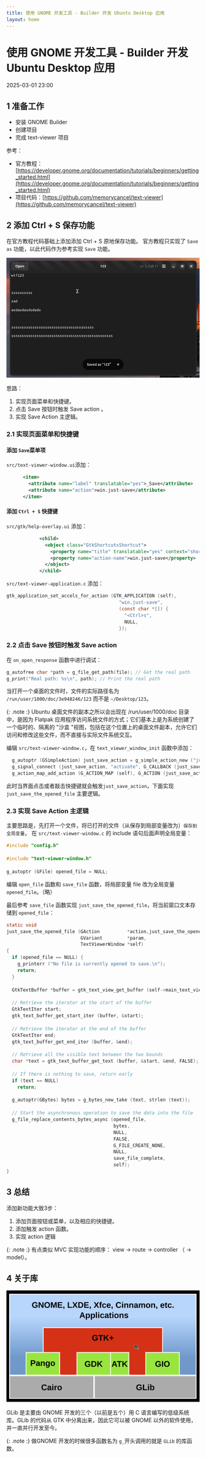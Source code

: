 ```yaml
---
title: 使用 GNOME 开发工具 - Builder 开发 Ubuntu Desktop 应用
layout: home
---
```


# 使用 GNOME 开发工具 - Builder 开发 Ubuntu Desktop 应用

2025-03-01 23:00

## 1 准备工作

+ 安装 GNOME Builder
+ 创建项目
+ 完成 text-viewer 项目

参考：

+ 官方教程：[https://developer.gnome.org/documentation/tutorials/beginners/getting_started.html](https://developer.gnome.org/documentation/tutorials/beginners/getting_started.html)
+ 项目代码：[https://github.com/memorycancel/text-viewer](https://github.com/memorycancel/text-viewer)

## 2 添加 Ctrl + S 保存功能

在官方教程代码基础上添加添加 Ctrl + S 原地保存功能。
官方教程只实现了 `Save as` 功能，以此代码作为参考实现 `Save` 功能。

![1](../assets/images/2025-03-02/1.png)

思路：

1. 实现页面菜单和快捷键。
2. 点击 Save 按钮时触发 Save action 。
3. 实现 Save Action 主逻辑。

### 2.1 实现页面菜单和快捷键

#### 添加 `Save`菜单项

`src/text-viewer-window.ui`添加：

```xml
  	  <item>
        <attribute name="label" translatable="yes">_Save</attribute>
        <attribute name="action">win.just-save</attribute>
      </item>
```

#### 添加 `Ctrl + S` 快捷键

`src/gtk/help-overlay.ui` 添加：

```xml
            <child>
              <object class="GtkShortcutsShortcut">
                <property name="title" translatable="yes" context="shortcut window">Save</property>
                <property name="action-name">win.just-save</property>
              </object>
            </child>
```

`src/text-viewer-application.c` 添加：

```c
gtk_application_set_accels_for_action (GTK_APPLICATION (self),
                                         "win.just-save",
                                         (const char *[]) {
                                           "<Ctrl>s",
                                           NULL,
                                         });
```

### 2.2 点击 Save 按钮时触发 Save action

在 `on_open_response` 函数中进行调试：

```c
g_autofree char *path = g_file_get_path(file); // Get the real path
g_print("Real path: %s\n", path); // Print the real path
```
当打开一个桌面的文件时，文件的实际路径名为 `/run/user/1000/doc/3e948246/123`
而不是 `~/Desktop/123`。

{: .note :}
Ubuntu 桌面文件的副本之所以会出现在 /run/user/1000/doc 目录中，是因为 Flatpak 应用程序访问系统文件的方式；它们基本上是为系统创建了一个临时的、隔离的 "沙盒 "视图，包括在这个位置上的桌面文件副本，允许它们访问和修改这些文件，而不直接与实际文件系统交互。

编辑 `src/text-viewer-window.c`，在 `text_viewer_window_init` 函数中添加：

```c
  g_autoptr (GSimpleAction) just_save_action = g_simple_action_new ("just-save", NULL);
  g_signal_connect (just_save_action, "activate", G_CALLBACK (just_save_the_opened_file), self);
  g_action_map_add_action (G_ACTION_MAP (self), G_ACTION (just_save_action));
```

此时当界面点击或者敲击快捷键就会触发`just_save_action`，下面实现`just_save_the_opened_file` 主要逻辑。

### 2.3 实现 Save Action 主逻辑

主要思路是，先打开一个文件，将已打开的文件（从保存到局部变量改为）`保存到全局变量`，
在 `src/text-viewer-window.c` 的 include 语句后面声明全局变量：
```c
#include "config.h"

#include "text-viewer-window.h"

g_autoptr (GFile) opened_file = NULL;
```

编辑 `open_file` 函数和 `save_file` 函数，将局部变量 file 改为全局变量 `opened_file`。（略）

最后参考 `save_file` 函数实现 `just_save_the_opened_file`，将当前窗口文本存储到
`opened_file`：

```c
static void
just_save_the_opened_file (GAction          *action,just_save_the_opened_file (GAction *action、
                           GVariant         *param,
                           TextViewerWindow *self)
{
  if (opened_file == NULL) {
    g_printerr ("No file is currently opened to save.\n");
    return;
  }

  GtkTextBuffer *buffer = gtk_text_view_get_buffer (self->main_text_view);

  // Retrieve the iterator at the start of the buffer
  GtkTextIter start;
  gtk_text_buffer_get_start_iter (buffer, &start);

  // Retrieve the iterator at the end of the buffer
  GtkTextIter end;
  gtk_text_buffer_get_end_iter (buffer, &end);

  // Retrieve all the visible text between the two bounds
  char *text = gtk_text_buffer_get_text (buffer, &start, &end, FALSE);

  // If there is nothing to save, return early
  if (text == NULL)
    return;

  g_autoptr(GBytes) bytes = g_bytes_new_take (text, strlen (text));

  // Start the asynchronous operation to save the data into the file
  g_file_replace_contents_bytes_async (opened_file,
                                       bytes,
                                       NULL,
                                       FALSE,
                                       G_FILE_CREATE_NONE,
                                       NULL,
                                       save_file_complete,
                                       self);
}
```

## 3 总结

添加新功能大致3步：

1. 添加页面按钮或菜单，以及相应的快捷键。
2. 添加触发 action 函数。
3. 实现 action 逻辑

{: .note :}
有点类似 MVC 实现功能的顺序： view -> route -> controller （ -> model）。

## 4 关于库

![2](../assets/images/2025-03-02/2.png)

GLib 是主要由 GNOME 开发的三个（以前是五个）用 C 语言编写的低级系统库。GLib 的代码从 GTK 中分离出来，因此它可以被 GNOME 以外的软件使用，并一直并行开发至今。

{: .note :}
做GNOME 开发的时候很多函数名为 `g_`开头调用的就是 `GLib` 的库函数。
